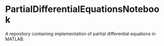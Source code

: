 # PartialDifferentialEquationsNotebook
A repository containing implementation of partial differential equations in MATLAB.
